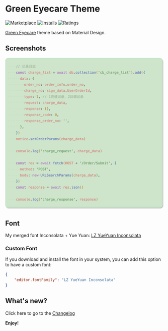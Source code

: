 # Green Eyecare Theme
[![Marketplace](https://vsmarketplacebadge.apphb.com/version/yezige.vscode-theme-green-eyecare.svg)](https://marketplace.visualstudio.com/items/yezige.vscode-theme-green-eyecare)
[![Installs](https://vsmarketplacebadge.apphb.com/installs/yezige.vscode-theme-green-eyecare.svg)](https://marketplace.visualstudio.com/items/yezige.vscode-theme-green-eyecare)
[![Ratings](https://vsmarketplacebadge.apphb.com/rating-short/yezige.vscode-theme-green-eyecare.svg)](https://marketplace.visualstudio.com/items/yezige.vscode-theme-green-eyecare)

[Green Eyecare](https://github.com/yezige/vscode-theme-green-eyecare) theme based on Material Design.

## Screenshots
![Screenshots](https://raw.githubusercontent.com/yezige/vscode-theme-green-eyecare/master/screenshots/preview.png)

## Font

My merged font Inconsolata + Yue Yuan: [LZ YueYuan Inconsolata](https://raw.githubusercontent.com/yezige/vscode-theme-green-eyecare/master/fonts/LZ-YueYuan-Inconsolata.otf)

### Custom Font

If you download and install the font in your system, you can add this option to have a custom font:

```json
{
    "editor.fontFamily": "LZ YueYuan Inconsolata"
}
```

## What's new?

Click here to go to the [Changelog](https://github.com/yezige/vscode-theme-green-eyecare/blob/master/CHANGELOG.md)

**Enjoy!**
